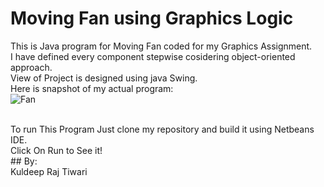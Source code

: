# Moving Fan using Graphics Logic
This is Java program for Moving Fan coded for my Graphics Assignment.<br />
I have defined every component stepwise cosidering object-oriented approach.<br />
View of Project is designed using java Swing.<br />
Here is snapshot of my actual program:<br/>
![Fan](https://user-images.githubusercontent.com/34531635/61663445-3d2c0600-acee-11e9-9b87-6610149e182a.gif)

<br />
To run This Program Just clone my repository and build it using Netbeans IDE.<br />
Click On Run to See it!<br />
## By:
<br />
Kuldeep Raj Tiwari
